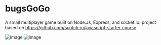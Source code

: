 # bugsGoGo
A small multiplayer game built on Node.Js, Express, and socket.io.
project based on https://github.com/scotch-io/javascript-starter-course

![image](https://i.imgur.com/ByVDrge.png)
![image](https://i.imgur.com/lWMi9cU.png)
